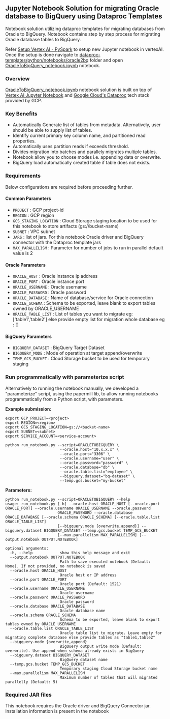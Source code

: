 ## Jupyter Notebook Solution for migrating Oracle database to BigQuery using Dataproc Templates

Notebook solution utilizing dataproc templates for migrating databases from Oracle to BigQuery. Notebook contains step by step process for migrating Oracle database tables to BigQuery.

Refer [Setup Vertex AI - PySpark](./../generic_notebook/README.md) to setup new Jupyter notebook in vertexAI. Once the setup is done navigate to
[dataproc-templates/python/notebooks/oracle2bq](.) folder and open [OracleToBigQuery_notebook.ipynb](./OracleToBigQuery_notebook.ipynb) notebook.

### Overview

[OracleToBigQuery_notebook.ipynb](./OracleToBigQuery_notebook.ipynb) notebook solution is built on top of [Vertex AI Jupyter Notebook](https://cloud.google.com/vertex-ai/docs/tutorials/jupyter-notebooks) and [Google Cloud's Dataproc](https://cloud.google.com/dataproc/) tech stack provided by GCP.

### Key Benefits

* Automatically Generate list of tables from metadata. Alternatively, user should be able to supply list of tables.
* Identify current primary key column name, and partitioned read properties.
* Automatically uses partition reads if exceeds threshold.
* Divides migration into batches and parallely migrates multiple tables.
* Notebook allow you to choose modes i.e. appending data or overwrite.
* BigQuery load automatically created table if table does not exists.

### Requirements

Below configurations are required before proceeding further.

#### Common Parameters

* `PROJECT` : GCP project-id
* `REGION` : GCP region
* `GCS_STAGING_LOCATION` : Cloud Storage staging location to be used for this notebook to store artifacts (gs://bucket-name)
* `SUBNET` : VPC subnet
* `JARS` : list of jars. For this notebook Oracle driver and BigQuery connector with the Dataproc template jars
* `MAX_PARALLELISM` : Parameter for number of jobs to run in parallel default value is 2

#### Oracle Parameters

* `ORACLE_HOST` : Oracle instance ip address
* `ORACLE_PORT` : Oracle instance port
* `ORACLE_USERNAME` : Oracle username
* `ORACLE_PASSWORD` : Oracle password
* `ORACLE_DATABASE` : Name of database/service for Oracle connection
* `ORACLE_SCHEMA` : Schema to be exported, leave blank to export tables owned by ORACLE_USERNAME
* `ORACLE_TABLE_LIST` : List of tables you want to migrate eg: ['table1','table2'] else provide empty list for migration whole database eg : []

#### BigQuery Parameters

* `BIGQUERY_DATASET` : BigQuery Target Dataset
* `BIGQUERY_MODE` : Mode of operation at target append/overwrite
* `TEMP_GCS_BUCKET` : Cloud Storage bucket to be used for temporary staging

### Run programmatically with parameterize script

Alternatively to running the notebook manually, we developed a "parameterize" script, using the papermill lib, to allow running notebooks programmatically from a Python script, with parameters.

**Example submission:**

```shell
export GCP_PROJECT=<project>
export REGION=<region>
export GCS_STAGING_LOCATION=gs://<bucket-name>
export SUBNET=<subnet>
export SERVICE_ACCOUNT=<service-account>

python run_notebook.py --script=ORACLETOBIGQUERY \
                        --oracle.host="10.x.x.x" \
                        --oracle.port="3306" \
                        --oracle.username="user" \
                        --oracle.password="password" \
                        --oracle.database="db" \
                        --oracle.table.list="employee" \
                        --bigquery.dataset="bq-dataset" \
                        --temp.gcs.bucket="my-bucket"
```

**Parameters:**

```
python run_notebook.py --script=ORACLETOBIGQUERY --help
usage: run_notebook.py [-h] --oracle.host ORACLE_HOST [--oracle.port ORACLE_PORT] --oracle.username ORACLE_USERNAME --oracle.password
                       ORACLE_PASSWORD --oracle.database ORACLE_DATABASE [--oracle.schema ORACLE_SCHEMA] [--oracle.table.list ORACLE_TABLE_LIST]
                       [--bigquery.mode {overwrite,append}] --bigquery.dataset BIGQUERY_DATASET --temp.gcs.bucket TEMP_GCS_BUCKET
                       [--max.parallelism MAX_PARALLELISM] [--output.notebook OUTPUT.NOTEBOOK]

optional arguments:
  -h, --help            show this help message and exit
  --output.notebook OUTPUT.NOTEBOOK
                        Path to save executed notebook (Default: None). If not provided, no notebook is saved
  --oracle.host ORACLE_HOST
                        Oracle host or IP address
  --oracle.port ORACLE_PORT
                        Oracle port (Default: 1521)
  --oracle.username ORACLE_USERNAME
                        Oracle username
  --oracle.password ORACLE_PASSWORD
                        Oracle password
  --oracle.database ORACLE_DATABASE
                        Oracle database name
  --oracle.schema ORACLE_SCHEMA
                        Schema to be exported, leave blank to export tables owned by ORACLE_USERNAME
  --oracle.table.list ORACLE_TABLE_LIST
                        Oracle table list to migrate. Leave empty for migrating complete database else provide tables as "table1,table2"
  --bigquery.mode {overwrite,append}
                        BigQuery output write mode (Default: overwrite). Use append when schema already exists in BigQuery
  --bigquery.dataset BIGQUERY_DATASET
                        BigQuery dataset name
  --temp.gcs.bucket TEMP_GCS_BUCKET
                        Temporary staging Cloud Storage bucket name
  --max.parallelism MAX_PARALLELISM
                        Maximum number of tables that will migrated parallelly (Default: 5)
```

### Required JAR files

This notebook requires the Oracle driver and BigQuery Connector jar. Installation information is present in the notebook
